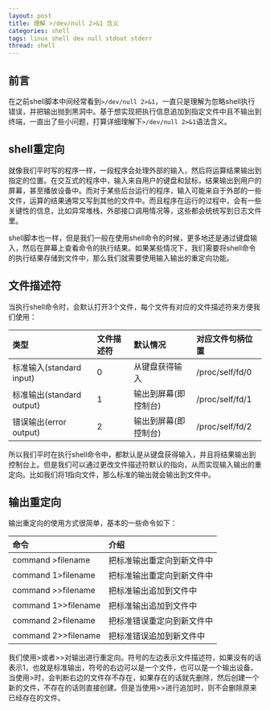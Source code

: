 ```yaml
---
layout: post
title: 理解 >/dev/null 2>&1 含义
categories: shell
tags: linux shell dev null stdout stderr
thread: shell
---
```

## 前言
在之前shell脚本中间经常看到`>/dev/null 2>&1`，一直只是理解为忽略shell执行错误，并把输出抛到黑洞中。基于想实现把执行信息追加到指定文件中且不输出到终端，一直出了些小问题，打算详细理解下`>/dev/null 2>&1`语法含义。

## shell重定向
就像我们平时写的程序一样，一段程序会处理外部的输入，然后将运算结果输出到指定的位置。在交互式的程序中，输入来自用户的键盘和鼠标，结果输出到用户的屏幕，甚至播放设备中。而对于某些后台运行的程序，输入可能来自于外部的一些文件，运算的结果通常又写到其他的文件中。而且程序在运行的过程中，会有一些关键性的信息，比如异常堆栈，外部接口调用情况等，这些都会统统写到日志文件里。

shell脚本也一样，但是我们一般在使用shell命令的时候，更多地还是通过键盘输入，然后在屏幕上查看命令的执行结果。如果某些情况下，我们需要将shell命令的执行结果存储到文件中，那么我们就需要使用输入输出的重定向功能。


## 文件描述符
当执行shell命令时，会默认打开3个文件，每个文件有对应的文件描述符来方便我们使用：

|类型|文件描述符|默认情况|对应文件句柄位置|
|:---|:---|:---|:---|
|标准输入(standard input)|0|从键盘获得输入|/proc/self/fd/0|
|标准输出(standard output)|1|输出到屏幕(即控制台)|/proc/self/fd/1|
|错误输出(error output)|2|输出到屏幕(即控制台)|/proc/self/fd/2|

所以我们平时在执行shell命令中，都默认是从键盘获得输入，并且将结果输出到控制台上。但是我们可以通过更改文件描述符默认的指向，从而实现输入输出的重定向。比如我们将1指向文件，那么标准的输出就会输出到文件中。

## 输出重定向

输出重定向的使用方式很简单，基本的一些命令如下：

|命令|介绍|
|:---|:---|
|command >filename|把标准输出重定向到新文件中|
|command 1>filename|把标准输出重定向到新文件中|
|command >>filename|把标准输出追加到文件中|
|command 1>>filename|把标准输出追加到文件中|
|command 2>filename|把标准错误重定向到新文件中|
|command 2>>filename|把标准错误追加到新文件中|

我们使用>或者>>对输出进行重定向。符号的左边表示文件描述符，如果没有的话表示1，也就是标准输出，符号的右边可以是一个文件，也可以是一个输出设备。当使用>时，会判断右边的文件存不存在，如果存在的话就先删除，然后创建一个新的文件，不存在的话则直接创建。但是当使用>>进行追加时，则不会删除原来已经存在的文件。

